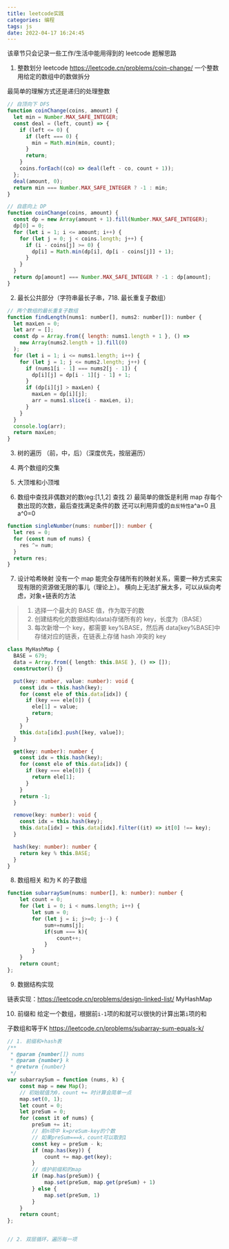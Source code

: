```yaml
---
title: leetcode实践
categories: 编程
tags: js
date: 2022-04-17 16:24:45
---
```


该章节只会记录一些工作/生活中能用得到的 leetcode 题解思路

1. 整数划分
   leetcode https://leetcode.cn/problems/coin-change/
   一个整数用给定的数组中的数做拆分

最简单的理解方式还是递归的处理整数

```javascript
// 自顶向下 DFS
function coinChange(coins, amount) {
  let min = Number.MAX_SAFE_INTEGER;
  const deal = (left, count) => {
    if (left <= 0) {
      if (left === 0) {
        min = Math.min(min, count);
      }
      return;
    }
    coins.forEach((co) => deal(left - co, count + 1));
  };
  deal(amount, 0);
  return min === Number.MAX_SAFE_INTEGER ? -1 : min;
}

// 自底向上 DP
function coinChange(coins, amount) {
  const dp = new Array(amount + 1).fill(Number.MAX_SAFE_INTEGER);
  dp[0] = 0;
  for (let i = 1; i <= amount; i++) {
    for (let j = 0; j < coins.length; j++) {
      if (i - coins[j] >= 0) {
        dp[i] = Math.min(dp[i], dp[i - coins[j]] + 1);
      }
    }
  }
  return dp[amount] === Number.MAX_SAFE_INTEGER ? -1 : dp[amount];
}
```

2. 最长公共部分（字符串最长子串，718. 最长重复子数组）

```javascript
// 两个数组的最长重复子数组
function findLength(nums1: number[], nums2: number[]): number {
  let maxLen = 0;
  let arr = [];
  const dp = Array.from({ length: nums1.length + 1 }, () =>
    new Array(nums2.length + 1).fill(0)
  );
  for (let i = 1; i <= nums1.length; i++) {
    for (let j = 1; j <= nums2.length; j++) {
      if (nums1[i - 1] === nums2[j - 1]) {
        dp[i][j] = dp[i - 1][j - 1] + 1;
      }
      if (dp[i][j] > maxLen) {
        maxLen = dp[i][j];
        arr = nums1.slice(i - maxLen, i);
      }
    }
  }
  console.log(arr);
  return maxLen;
}
```

3. 树的遍历 （前，中，后）（深度优先，按层遍历）

4. 两个数组的交集

5. 大顶堆和小顶堆

6. 数组中查找非偶数对的数(eg:[1,1,2] 查找 2)
   最简单的做饭是利用 map 存每个数出现的次数，最后查找满足条件的数
   还可以利用异或的`自反特性`a^a=0 且 a^0=0

```typescript
function singleNumber(nums: number[]): number {
  let res = 0;
  for (const num of nums) {
    res ^= num;
  }
  return res;
}
```

7. 设计哈希映射
没有一个 map 能完全存储所有的映射关系，需要一种方式来实现有限的资源做无限的事儿（理论上）。
   横向上无法扩展太多，可以从纵向考虑，对象+链表的方法
   
  >1. 选择一个最大的 BASE 值，作为取于的数
  >2. 创建结构化的数据结构(data)存储所有的 key，长度为（BASE）
  >3. 每次新增一个 key，都需要 key%BASE，然后再 data[key%BASE]中存储对应的链表，在链表上存储 hash 冲突的 key

```typescript
class MyHashMap {
  BASE = 679;
  data = Array.from({ length: this.BASE }, () => []);
  constructor() {}

  put(key: number, value: number): void {
    const idx = this.hash(key);
    for (const ele of this.data[idx]) {
      if (key === ele[0]) {
        ele[1] = value;
        return;
      }
    }
    this.data[idx].push([key, value]);
  }

  get(key: number): number {
    const idx = this.hash(key);
    for (const ele of this.data[idx]) {
      if (key === ele[0]) {
        return ele[1];
      }
    }
    return -1;
  }

  remove(key: number): void {
    const idx = this.hash(key);
    this.data[idx] = this.data[idx].filter((it) => it[0] !== key);
  }

  hash(key: number): number {
    return key % this.BASE;
  }
}
```

8. 数组相关
和为 K 的子数组
```typescript
function subarraySum(nums: number[], k: number): number {
    let count = 0;
    for (let i = 0; i < nums.length; i++) {
        let sum = 0;
        for (let j = i; j>=0; j--) { 
            sum+=nums[j];
            if(sum === k){
                count++;
            }
        }
    }
    return count;
};
```
9. 数据结构实现

链表实现：https://leetcode.cn/problems/design-linked-list/
MyHashMap

10. 前缀和
给定一个数组，根据前`i-1`项的和就可以很快的计算出第`i`项的和

子数组和等于K
https://leetcode.cn/problems/subarray-sum-equals-k/
```javascript
// 1. 前缀和+hash表
/**
 * @param {number[]} nums
 * @param {number} k
 * @return {number}
 */
var subarraySum = function (nums, k) {
    const map = new Map();
    // 初始赋值为0，count += 时计算会简单一点
    map.set(0, 1);
    let count = 0;
    let preSum = 0;
    for (const it of nums) {
        preSum += it;
        // 前n项中 k=preSum-key的个数
        // 如果preSum===k，count可以取到1
        const key = preSum - k;
        if (map.has(key)) {
            count += map.get(key);
        }
        // 维护前缀和的map
        if (map.has(preSum)) {
            map.set(preSum, map.get(preSum) + 1)
        } else {
            map.set(preSum, 1)
        }
    }
    return count;
};


// 2. 双层循环，遍历每一项
```
